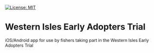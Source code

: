 [![License: MIT](https://img.shields.io/badge/License-MIT-yellow.svg)](https://opensource.org/licenses/MIT)

# Western Isles Early Adopters Trial

iOS/Android app for use by fishers taking part in the Western Isles Early
Adopters Trial
